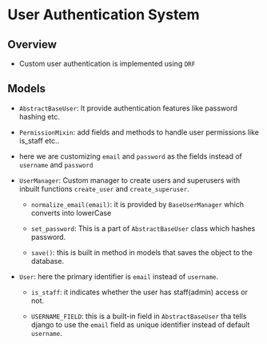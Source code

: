 # User Authentication System

## Overview

- Custom user authentication is implemented using `DRF`

## Models

- `AbstractBaseUser`: It provide authentication features like password hashing etc.

- `PermissionMixin`: add fields and methods to handle user permissions like is_staff etc..

- here we are customizing `email` and `password` as the fields instead of `username` and `password`

- `UserManager`: Custom manager to create users and superusers with inbuilt functions `create_user` and `create_superuser`.

  - `normalize_email(email)`: it is provided by `BaseUserManager` which converts into lowerCase

  - `set_password`: This is a part of `AbstractBaseUser` class which hashes password.

  - `save()`: this is built in method in models that saves the object to the database.

- `User`: here the primary identifier is `email` instead of `username`.

  - `is_staff`: it indicates whether the user has staff(admin) access or not.

  - `USERNAME_FIELD`: this is a built-in field in `AbstractBaseUser` tha tells django to use the `email` field as unique identifier instead of default `username`.
